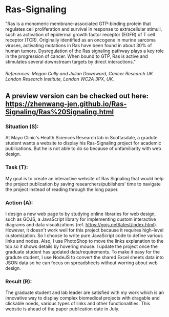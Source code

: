 # Ras-Signaling
"Ras is a monomeric membrane-associated GTP-binding protein that regulates cell proliferation and survival in response to extracellular stimuli, such as activation of epidermal growth factor receptor (EGFR) of T cell receptor (TCR). Originally identified as an oncogene in murine sarcoma viruses, activating mutations in Ras have been found in about 30% of human tumors. Dysregulation of the Ras signaling pathway plays a key role in the progression of cancer. When bound to GTP, Ras is active and stimulates several downstream targets by direct interactions." 
###### References: Megan Cully and Julian Downward, Cancer Research UK London Research Institute, London WC2A 3PX, UK. 
## A preview version can be checked out here: https://zhenwang-jen.github.io/Ras-Signaling/Ras%20Signaling.html

### Situation (S): 
At Mayo Clinic's Health Sciences Research lab in Scottasdale, a gradute student wants a website to display his Ras-Signaling project for academic publications. But he is not able to do so because of unfamiliarity with web design. 
### Task (T): 
My goal is to create an interactive website of Ras Signaling that would help the project publication by saving researchers/pubilshers' time to navigate the project instead of reading through the long paper. 
### Action (A): 
I design a new web page to by studying online libraries for web design, such as GOJS, a JavaScript library for implementing custom interactive diagrams and data visualizations (ref. https://gojs.net/latest/index.html). However, it doesn't work well for this project because it requires high-level customization. So I choose to write pure JavaScript code to define various links and nodes. Also, I use PhotoShop to move the links explanation to the top so it shows details by hovering mouse. I update the project once the graduate student has updated data/requirements. To make it easy for the gradute student, I use NodeJS to convert the shared Excel sheets data into JSON data so he can focus on spreadsheets without worring about web design.  
### Result (R):
The graduate student and lab leader are satisfied with my work which is an innovative way to display complex biomedical projects with dragable and clickable noeds, various types of links and other functionalities. This website is ahead of the paper publication date in July. 
